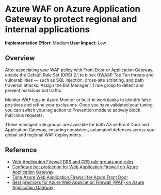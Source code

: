 #  Azure WAF on Azure Application Gateway  to protect regional and internal applications

**Implementation Effort:** Medium
**User Impact:** Low

## Overview

After associating your WAF policy with Front Door or Application Gateway, enable the Default Rule Set (DRS) 2.1 to block OWASP Top Ten threats and vulnerabilities — such as SQL injection, cross-site scripting, and path traversal attacks. Assign the Bot Manager 1.1 rule group to detect and prevent malicious bot traffic. 

Monitor WAF logs in Azure Monitor or built-in workbooks to identify false positives and refine your exclusions. Once you have validated your tuning, you can switch your log action to Prevention mode to actively block malicious requests.

These managed rule groups are available for both Azure Front Door and Application Gateway, ensuring consistent, automated defenses across your global and regional WAF deployments.

## Reference

* [Web Application Firewall DRS and CRS rule groups and rules](https://learn.microsoft.com/en-us/azure/web-application-firewall/ag/application-gateway-crs-rulegroups-rules?tabs=drs21%2Cowasp30#default-rule-set-21)
* [Configure bot protection for Web Application Firewall on Azure Application Gateway](https://learn.microsoft.com/en-us/azure/web-application-firewall/ag/bot-protection)
* [Tune Azure Web Application Firewall for Azure Front Door](https://learn.microsoft.com/en-us/azure/web-application-firewall/afds/waf-front-door-tuning?pivots=front-door-standard-premium)
* [Best practices for Azure Web Application Firewall (WAF) on Azure Application Gateway](https://learn.microsoft.com/en-us/azure/web-application-firewall/ag/best-practices)

